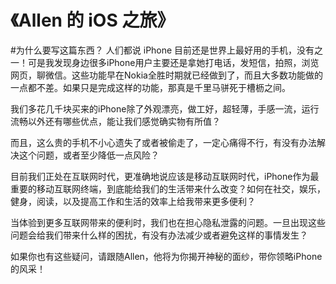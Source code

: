《Allen 的 iOS 之旅》
=======

#为什么要写这篇东西？
人们都说 iPhone 目前还是世界上最好用的手机，没有之一！可是我发现身边很多iPhone用户主要还是拿她打电话，发短信，拍照，浏览网页，聊微信。这些功能早在Nokia全胜时期就已经做到了，而且大多数功能做的一点都不差。如果只是完成这样的功能，那真是千里马骈死于槽枥之间。

我们多花几千块买来的iPhone除了外观漂亮，做工好，超轻薄，手感一流，运行流畅以外还有哪些优点，能让我们感觉确实物有所值？

而且，这么贵的手机不小心遗失了或者被偷走了，一定心痛得不行，有没有办法解决这个问题，或者至少降低一点风险？

目前我们正处在互联网时代，更准确地说应该是移动互联网时代，iPhone作为最重要的移动互联网终端，到底能给我们的生活带来什么改变？如何在社交，娱乐，健身，阅读，以及提高工作和生活的效率上给我带来更多便利？

当体验到更多互联网带来的便利时，我们也在担心隐私泄露的问题。一旦出现这些问题会给我们带来什么样的困扰，有没有办法减少或者避免这样的事情发生？

如果你也有这些疑问，请跟随Allen，他将为你揭开神秘的面纱，带你领略iPhone的风采！
 